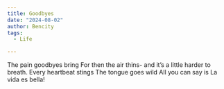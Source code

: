 ```yaml
---
title: Goodbyes
date: "2024-08-02"
author: Bencity
tags:
  - Life

---
```


The pain goodbyes bring
For then the air thins-
and it’s a little harder to breath.
Every heartbeat stings
The tongue goes wild
All you can say is
La vida es bella!
